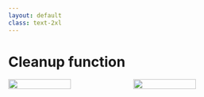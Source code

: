 ```yaml
---
layout: default
class: text-2xl
---
```


# Cleanup function

<div style="display: flex;" class="mt-10">
  <img src="/images/04-situation-02-async-cleanup.png" class="code" style="width: 50%;" />
  <img src="/images/04-situation-02-then-cleanup.png" class="code" style="width: 50%;"/>
</div>
